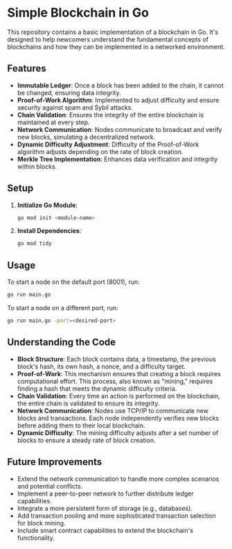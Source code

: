 # Simple Blockchain in Go

This repository contains a basic implementation of a blockchain in Go. It's designed to help newcomers understand the fundamental concepts of blockchains and how they can be implemented in a networked environment.

## Features

- **Immutable Ledger**: Once a block has been added to the chain, it cannot be changed, ensuring data integrity.
- **Proof-of-Work Algorithm**: Implemented to adjust difficulty and ensure security against spam and Sybil attacks.
- **Chain Validation**: Ensures the integrity of the entire blockchain is maintained at every step.
- **Network Communication**: Nodes communicate to broadcast and verify new blocks, simulating a decentralized network.
- **Dynamic Difficulty Adjustment**: Difficulty of the Proof-of-Work algorithm adjusts depending on the rate of block creation.
- **Merkle Tree Implementation**: Enhances data verification and integrity within blocks.

## Setup

1. **Initialize Go Module**:
    ```bash
    go mod init <module-name>
    ```

2. **Install Dependencies**:
    ```bash
    go mod tidy
    ```

## Usage

To start a node on the default port (8001), run:
```bash
go run main.go
```

To start a node on a different port, run:
```bash
go run main.go -port=<desired-port>
```

## Understanding the Code

- **Block Structure**: Each block contains data, a timestamp, the previous block's hash, its own hash, a nonce, and a difficulty target.
- **Proof-of-Work**: This mechanism ensures that creating a block requires computational effort. This process, also known as "mining," requires finding a hash that meets the dynamic difficulty criteria.
- **Chain Validation**: Every time an action is performed on the blockchain, the entire chain is validated to ensure its integrity.
- **Network Communication**: Nodes use TCP/IP to communicate new blocks and transactions. Each node independently verifies new blocks before adding them to their local blockchain.
- **Dynamic Difficulty**: The mining difficulty adjusts after a set number of blocks to ensure a steady rate of block creation.

## Future Improvements

- Extend the network communication to handle more complex scenarios and potential conflicts.
- Implement a peer-to-peer network to further distribute ledger capabilities.
- Integrate a more persistent form of storage (e.g., databases).
- Add transaction pooling and more sophisticated transaction selection for block mining.
- Include smart contract capabilities to extend the blockchain's functionality.
